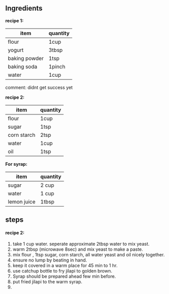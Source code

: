 
## Ingredients 

**recipe 1:**  

item|quantity
--|--
flour|1cup
yogurt|3tbsp
baking powder|1tsp
baking soda|1pinch
water|1cup  

comment:  didnt get success yet 


**recipe 2:**  

item|quantity
--|--
flour|1cup
sugar|1tsp
corn starch|2tsp
water|1cup
oil|1tsp




**For syrap:**  

item|quantity
--|--
sugar|2 cup
water|1 cup
lemon juice|1tbsp

## steps

#### recipe 2:  
1. take 1 cup water. seperate approximate 2tbsp water to mix yeast. 
1. warm 2tbsp (microwave 8sec) and mix yeast to make a paste.
1. mix flour , 1tsp sugar, corn starch, all water yeast and oil nicely together. 
1. ensure no lump by beating in hand. 
1. keep it covered in a warm place for 45 min to 1 hr. 
1. use catchup bottle to fry jilapi to golden brown. 
1. Syrap should be prepared ahead few min before. 
1. put fried jilapi to the warm syrap.  
1. 